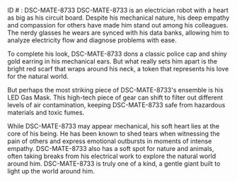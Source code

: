 ID # : DSC-MATE-8733
DSC-MATE-8733 is an electrician robot with a heart as big as his circuit board. Despite his mechanical nature, his deep empathy and compassion for others have made him stand out among his colleagues. The nerdy glasses he wears are synced with his data banks, allowing him to analyze electricity flow and diagnose problems with ease.

To complete his look, DSC-MATE-8733 dons a classic police cap and shiny gold earring in his mechanical ears. But what really sets him apart is the bright red scarf that wraps around his neck, a token that represents his love for the natural world.

But perhaps the most striking piece of DSC-MATE-8733's ensemble is his LED Gas Mask. This high-tech piece of gear can shift to filter out different levels of air contamination, keeping DSC-MATE-8733 safe from hazardous materials and toxic fumes.

While DSC-MATE-8733 may appear mechanical, his soft heart lies at the core of his being. He has been known to shed tears when witnessing the pain of others and express emotional outbursts in moments of intense empathy. DSC-MATE-8733 also has a soft spot for nature and animals, often taking breaks from his electrical work to explore the natural world around him. DSC-MATE-8733 is truly one of a kind, a gentle giant built to light up the world around him.